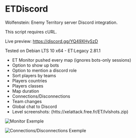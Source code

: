 # ETDiscord
Wolfenstein: Enemy Territory server Discord integration.

This script requires cURL.

Live preview: https://discord.gg/YQ49XHySzD

Tested on Debian LTS 10 x64 - ET:Legacy 2.81.1

- ET Monitor pushed every map (ignores bots-only sessions)
- Option to show up bots
- Option to mention a discord role
- Sort players by teams
- Players countries
- Players classes
- Map duration
- Connections/Disconnections
- Team changes
- Global chat to Discord
- Level screenshots: (htts://xelattack.free.fr/ET/lvlshots.zip)

![Monitor Exemple](http://xelattack.free.fr/ET/monitor.png)


![Connections/Disconnections Exemple](http://xelattack.free.fr/ET/exemple2.png)
